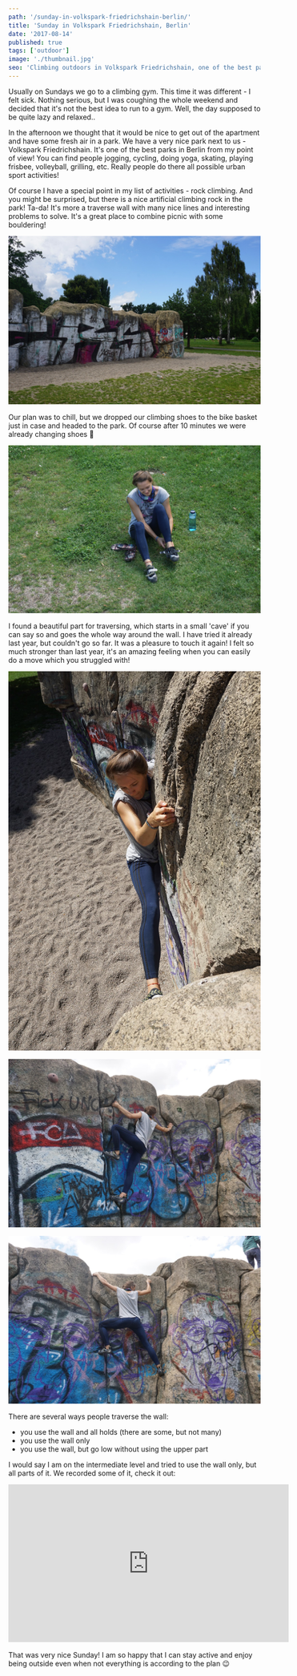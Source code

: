 ```yaml
---
path: '/sunday-in-volkspark-friedrichshain-berlin/'
title: 'Sunday in Volkspark Friedrichshain, Berlin'
date: '2017-08-14'
published: true
tags: ['outdoor']
image: './thumbnail.jpg'
seo: 'Climbing outdoors in Volkspark Friedrichshain, one of the best parks in Berlin. You can find people jogging, cycling, doing yoga, skating, playing frisbee, volleyball, grilling. A place for all possible urban sports activities.'
---
```


Usually on Sundays we go to a climbing gym. This time it was different - I felt sick. Nothing serious, but I was coughing the whole weekend and decided that it's not the best idea to run to a gym. Well, the day supposed to be quite lazy and relaxed..

In the afternoon we thought that it would be nice to get out of the apartment and have some fresh air in a park. We have a very nice park next to us - Volkspark Friedrichshain. It's one of the best parks in Berlin from my point of view! You can find people jogging, cycling, doing yoga, skating, playing frisbee, volleyball, grilling, etc. Really people do there all possible urban sport activities!

Of course I have a special point in my list of activities - rock climbing. And you might be surprised, but there is a nice artificial climbing rock in the park! Ta-da! It's more a traverse wall with many nice lines and interesting problems to solve. It's a great place to combine picnic with some bouldering!

![02](./02.jpg)

Our plan was to chill, but we dropped our climbing shoes to the bike basket just in case and headed to the park. Of course after 10 minutes we were already changing shoes 🙂

![03](./03.jpg)

I found a beautiful part for traversing, which starts in a small 'cave' if you can say so and goes the whole way around the wall. I have tried it already last year, but couldn't go so far. It was a pleasure to touch it again! I felt so much stronger than last year, it's an amazing feeling when you can easily do a move which you struggled with!

<div class="image--80">
    <img alt="04" src="./04.jpg" />
</div>

![05](./05.jpg)

![06](./06.jpg)

There are several ways people traverse the wall:

* you use the wall and all holds (there are some, but not many)
* you use the wall only
* you use the wall, but go low without using the upper part

I would say I am on the intermediate level and tried to use the wall only, but all parts of it. We recorded some of it, check it out:

<iframe width="560" height="315" src="https://www.youtube.com/embed/2wJCiDH7wac?rel=0" frameborder="0" allow="encrypted-media" allowfullscreen></iframe>

That was very nice Sunday! I am so happy that I can stay active and enjoy being outside even when not everything is according to the plan 😉
